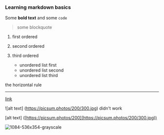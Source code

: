 ### Learning markdown basics

Some **bold text**
and some `code`
> some blockquote
1. first ordered
2. second ordered
3. third ordered

   - unordered list first
   - unordered list second
   - unordered list third

the horizontal rule
___

[link](https://sarazmakom.github.io/)

![alt text] (https://picsum.photos/200/300.jpg) didn't work 

[alt text] ([https://picsum.photos/200](https://picsum.photos/200/300.jpg))

![1084-536x354-grayscale](https://github.com/user-attachments/assets/63815cc1-9472-4bcc-92b3-28a4932feeed)
